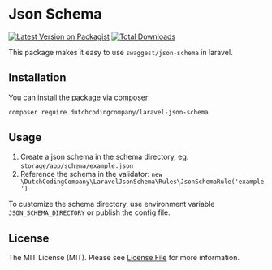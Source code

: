 # Json Schema
[![Latest Version on Packagist](https://img.shields.io/packagist/v/dutchcodingcompany/laravel-json-schema.svg?style=flat-square)](https://packagist.org/packages/dutchcodingcompany/laravel-json-schema)
[![Total Downloads](https://img.shields.io/packagist/dt/dutchcodingcompany/laravel-json-schema.svg?style=flat-square)](https://packagist.org/packages/dutchcodingcompany/laravel-json-schema)

This package makes it easy to use `swaggest/json-schema` in laravel.

## Installation

You can install the package via composer:

```bash
composer require dutchcodingcompany/laravel-json-schema
```

## Usage
1. Create a json schema in the schema directory, eg. `storage/app/schema/example.json`
2. Reference the schema in the validator: `new \DutchCodingCompany\LaravelJsonSchema\Rules\JsonSchemaRule('example')`

To customize the schema directory, use environment variable `JSON_SCHEMA_DIRECTORY` or publish the config file.

## License

The MIT License (MIT). Please see [License File](LICENSE.md) for more information.
